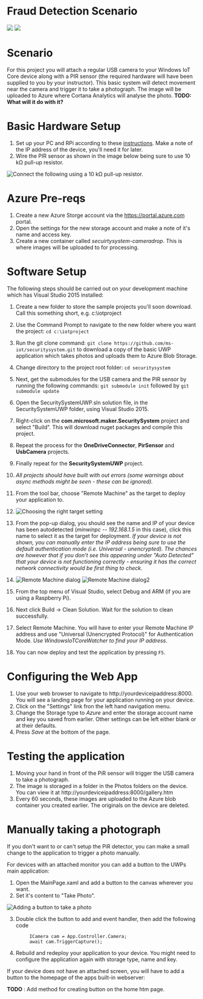 # Fraud Detection Scenario

<img src="https://hackster.imgix.net/uploads/cover_image/file/66861/SecurityCamera2.JPG?auto=compress%2Cformat&w=400">
<img src="https://hackster.imgix.net/uploads/cover_image/file/91527/project%20picture.png?auto=compress%2Cformat&w=400">

Scenario
========

For this project you will attach a regular USB camera to your Windows IoT Core device along with a PIR sensor (the required hardware will have been supplied to you by your instructor).
This basic system will detect movement near the camera and trigger it to take a photograph. The image will be uploaded to Azure where Cortana Analytics will analyse the photo.
 __TODO: What will it do with it?__

Basic Hardware Setup
====================

1. Set up your PC and RPi according to these [instructions](http://ms-iot.github.io/content/en-US/win10/SetupPCRPI.htm). Make a note of the IP address of the device, you'll need it for later.
2. Wire the PIR sensor as shown in the image below being sure to use 10 kΩ pull-up resistor.

![Connect the following using a 10 kΩ pull-up resistor.](https://hackster.imgix.net/uploads/image/file/68626/PIR_bb.png?auto=compress%2Cformat&amp;w=680&amp;h=510&amp;fit=max "Connect the following using a 10 kΩ pull-up resistor.")

Azure Pre-reqs
==============

1. Create a new Azure Storge account via the https://portal.azure.com portal.
2. Open the settings for the new storage account and make a note of it's name and access key.
3. Create a new container called *secuirtysystem-cameradrop*. This is where images will be uploaded to for processing. 

Software Setup
===============

The following steps should be carried out on your development machine which has Visual Studio 2015 installed:

1. Create a new folder to store the sample projects you'll soon download. Call this something short, e.g. c:\iotproject
2. Use the Command Prompt to navigate to the new folder where you want the project: `cd c:\iotproject` 
3. Run the git clone command: `git clone https://github.com/ms-iot/securitysystem.git` to download a copy of the basic UWP application which takes photos and uploads them to Azure Blob Storage.
4. Change directory to the project root folder: `cd securitysystem`
5. Next, get the submodules for the USB camera and the PIR sensor by running the following commands: `git submodule init` followed by `git submodule update`
6. Open the SecuritySystemUWP.sln solution file, in the SecuritySystemUWP folder, using Visual Studio 2015.
7. Right-click on the __com.microsoft.maker.SecuritySystem__ project and select "Build". This will download nuget packages and compile this project.
8. Repeat the process for the __OneDriveConnector__, __PirSensor__ and __UsbCamera__ projects. 
9. Finally repeat for the __SecuritySystemUWP__ project.
10. *All projects should have built with out errors (some warnings about async methods might be seen - these can be ignored).*

11. From the tool bar, choose "Remote Machine" as the target to deploy your application to.

12. ![Choosing the right target setting](images/remotemachine.png "Choosing the right target setting")

13. From the pop-up dialog, you should see the name and IP of your device has been autodetected (*minwinpc -- 192.168.1.5* in this case), click this name to select it as the target for deployment. *If your device is not shown, you can manually enter the IP address being sure to use the default authentication mode (i.e. Universal - unencrypted). The chances are however that if you don't see this appearing under "Auto Detected" that your device is not functioning correctly - ensuring it has the correct network connectivity would be first thing to check.*

14. ![Remote Machine dialog](images/connections1.png) ![Remote Machine dialog2](images/connections2.png)

15. From the top menu of Visual Studio, select Debug and ARM (if you are using a Raspberry Pi).
16. Next click Build -> Clean Solution. Wait for the solution to clean successfully. 
17. Select Remote Machine. You will have to enter your Remote Machine IP address and use "Universal (Unencrypted Protocol)" for Authentication Mode. *Use WindowsIoTCoreWatcher to find your IP address*.
18. You can now deploy and test the application by pressing `F5`.

Configuring the Web App
=======================

1. Use your web browser to navigate to http://yourdeviceipaddress:8000. You will see a landing page for your application running on your device.
2. Click on the "Settings" link fron the left hand navigation menu.
3.  Change the Storage type to *Azure* and enter the storage account name and key you saved from earlier. Other settings can be left either blank or at their defaults.
4. Press *Save* at the bottom of the page.

Testing the application
=======================

1.  Moving your hand in front of the PiR sensor will trigger the USB camera to take a photograph.
2. The image is storaged in a folder in the Photos folders on the device. You can view it at http://yourdeviceipaddress:8000/gallery.htm
3.  Every 60 seconds, these images are uploaded to the Azure blob container you created earlier. The originals on the device are deleted.

Manually taking a photograph
============================

If you don't want to or can't setup the PiR detector, you can make a small change to the application to trigger a photo manually.

For devices with an attached monitor you can add a button to the UWPs main application:

1. Open the MainPage.xaml and add a button to the canvas wherever you want.
2. Set it's content to "Take Photo".

![Adding a button to take a photo](images/mainpage.xaml.png "Adding a button to take a photo")

3. Double click the button to add and event handler, then add the following code

            ICamera cam = App.Controller.Camera;
            await cam.TriggerCapture();

4. Rebuild and redeploy your application to your device. You might need to configure the application again with storage type, name and key.

If your device does not have an attached screen, you will have to add a button to the homepage of the apps built-in webserver:

__TODO__ : Add method for creating button on the home htm page.